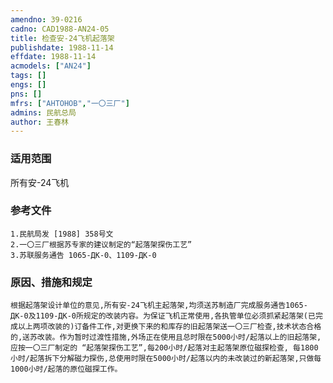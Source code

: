 ```yaml
---
amendno: 39-0216  
cadno: CAD1988-AN24-05  
title: 检查安-24飞机起落架  
publishdate: 1988-11-14  
effdate: 1988-11-14  
acmodels: ["AN24"]  
tags: []  
engs: []  
pns: []  
mfrs: ["AHTOHOB","一〇三厂"]  
admins: 民航总局  
author: 王春林  
---
```

  
### 适用范围  
所有安-24飞机  
  
<!--more-->  
### 参考文件  
    1.民航局发 [1988] 358号文  
    2.一〇三厂根据苏专家的建议制定的“起落架探伤工艺”  
    3.苏联服务通告 1065-ДК-0、1109-ДК-0  
  
### 原因、措施和规定  
    根据起落架设计单位的意见,所有安-24飞机主起落架,均须送苏制造厂完成服务通告1065-ДК-0及1109-ДК-0所规定的改装内容。为保证飞机正常使用,各执管单位必须抓紧起落架(已完成以上两项改装的)订备件工作,对更换下来的和库存的旧起落架送一〇三厂检查,技术状态合格的,送苏改装。作为暂时过渡性措施,外场正在使用且总时限在5000小时/起落以上的旧起落架,应按一〇三厂制定的 “起落架探伤工艺”,每200小时/起落对主起落架原位磁探检查, 每1800小时/起落拆下分解磁力探伤,总使用时限在5000小时/起落以内的未改装过的新起落架,只做每1000小时/起落的原位磁探工作。  
